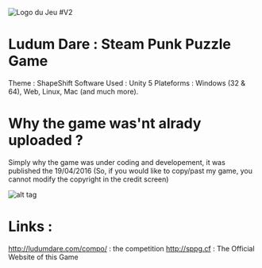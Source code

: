 ![Logo du Jeu #V2](https://mc.toysdisney.com/SPPG%20Logo%20GH.png)
# Ludum Dare : Steam Punk Puzzle Game
Theme : ShapeShift
Software Used : Unity 5
Plateforms : Windows (32 & 64), Web, Linux, Mac (and much more).

# Why the game was'nt alrady uploaded ?
Simply why the game was under coding and developement, it was published the 19/04/2016 (So, if you would like to copy/past my game, you cannot modify the copyright in the credit screen)



![alt tag](http://ludumdare.com/compo/wp-content/themes/ludum/povimg/LDLogo2015.png)

# Links :
http://ludumdare.com/compo/ : the competition
http://sppg.cf : The Official Website of this Game

